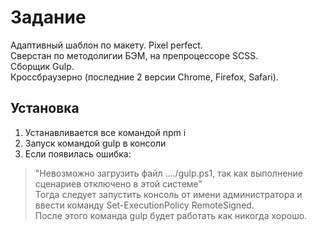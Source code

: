 # Задание

Адаптивный шаблон по макету. Pixel perfect.  
Сверстан по методолигии БЭМ, на препроцессоре SCSS.  
Сборщик Gulp.  
Кроссбраузерно (последние 2 версии Chrome, Firefox, Safari).  

## Установка

1. Устанавливается все командой npm i
2. Запуск командой gulp в консоли
3. Если появилась ошибка: 
>"Невозможно загрузить файл ..../gulp.ps1, так как выполнение сценариев отключено в этой системе"  
Тогда следует запустить консоль от имени администратора и ввести команду Set-ExecutionPolicy RemoteSigned.  
После этого команда gulp будет работать как никогда хорошо. 
